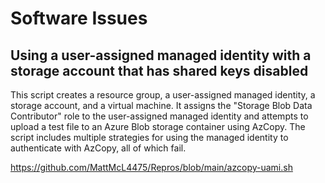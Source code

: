 # Software Issues

## Using a user-assigned managed identity with a storage account that has shared keys disabled
This script creates a resource group, a user-assigned managed identity, a storage account, and a virtual machine. It assigns the "Storage Blob Data Contributor" role to the user-assigned managed identity and attempts to upload a test file to an Azure Blob storage container using AzCopy. The script includes multiple strategies for using the managed identity to authenticate with AzCopy, all of which fail.

https://github.com/MattMcL4475/Repros/blob/main/azcopy-uami.sh
